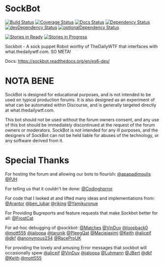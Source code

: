 SockBot
=======
[![Build Status](https://travis-ci.org/SockDrawer/SockBot.svg?branch=es6-dev)](https://travis-ci.org/SockDrawer/SockBot)
[![Coverage Status](https://coveralls.io/repos/SockDrawer/SockBot/badge.svg?branch=es6-dev)](https://coveralls.io/r/SockDrawer/SockBot?branch=es6-dev)
[![Docs Status](https://readthedocs.org/projects/sockbot/badge/?version=es6-dev)](http://sockbot.readthedocs.org/)
[![Dependency Status](https://david-dm.org/SockDrawer/SockBot/es6-dev.svg)](https://david-dm.org/SockDrawer/SockBot/es6-dev)
[![devDependency Status](https://david-dm.org/SockDrawer/SockBot/es6-dev/dev-status.svg)](https://david-dm.org/SockDrawer/SockBot/es6-dev#info=devDependencies)
[![optionalDependency Status](https://david-dm.org/SockDrawer/SockBot/es6-dev/optional-status.svg)](https://david-dm.org/SockDrawer/SockBot/es6-dev#info=optionalDependencies)


[![Stories in Ready](https://badge.waffle.io/sockdrawer/sockbot.png?label=ready&title=Ready)](https://waffle.io/sockdrawer/sockbot)
[![Stories in Progress](https://badge.waffle.io/sockdrawer/sockbot.png?label=in%20progress&title=In%20Progress)](https://waffle.io/sockdrawer/sockbot)


Sockbot - A sock puppet Robot worthy of TheDailyWTF that interfaces with what.thedailywtf.com. SO META!

Docs: https://sockbot.readthedocs.org/en/es6-dev/

NOTA BENE
=========

SockBot is designed for educational purposes, and is not intended to be used on typical production forums. It is also designed as an experiment of what can be automated within Discourse, and is generally targeted directly at what.thedailywtf.com.

This bot should not be used without the forum owners consent, and any use of this bot should be immediately discontinued at the request of the forum owners or moderators. SockBot is not intended for any ill purposes, and the designers of SockBot can not be held liable for abuses of the technology, or any software derived from it.

Special Thanks
==============
For hosting the forum and allowing our bots to flourish:
[@apapadimoulis](http://what.thedailywtf.com/users/apapadimoulis)
[@PJH](http://what.thedailywtf.com/users/PJH)

For telling us that it couldn't be done:
[@Codinghorror](http://what.thedailywtf.com/users/Codinghorror)

For code that I looked at and lifted many ideas and implementiations from:
[@Arantor](http://what.thedailywtf.com/users/Arantor)
[@ben_lubar](http://what.thedailywtf.com/users/ben_lubar)
[@riking](http://what.thedailywtf.com/users/riking)
[@Yamikuronue](http://what.thedailywtf.com/users/Yamikuronue)

For Providing Bugreports and feature requests that make Sockbot better for all:
[@FrostCat](http://what.thedailywtf.com/users/FrostCat)

For ad-hoc debugging of @sockbot:
[@Matches](http://what.thedailywtf.com/users/Matches)
[@VinDuv](http://what.thedailywtf.com/users/VinDuv)
[@loopback0](http://what.thedailywtf.com/users/loopback0)
[@mott555](http://what.thedailywtf.com/users/mott555)
[@jaloopa](http://what.thedailywtf.com/users/jaloopa)
[@tarunik](http://what.thedailywtf.com/users/tarunik)
[@PleegQat](http://what.thedailywtf.com/users/PleegWat)
[@Maciejasjmj](http://what.thedailywtf.com/users/Maciejasjmj)
[@Keith](http://what.thedailywtf.com/users/Keith)
[@aliceif](http://what.thedailywtf.com/users/aliceif)
[@dkf](http://what.thedailywtf.com/users/dkf)
[@anonymous234](http://what.thedailywtf.com/users/anonymous234)
[@RaceProUK](http://what.thedailywtf.com/users/RaceProUK)

For providing the lovely and amusing Error messages that sockbot will occasionally spew
[@aliceif](http://what.thedailywtf.com/users/aliceif)
[@VinDuv](http://what.thedailywtf.com/users/VinDuv)
[@jaloopa](http://what.thedailywtf.com/users/jaloopa)
[@Luhmann](http://what.thedailywtf.com/users/Luhmann)
[@JBert](http://what.thedailywtf.com/users/JBert)
[@dkf](http://what.thedailywtf.com/users/dkf)
[@Keith](http://what.thedailywtf.com/users/Keith)
[@mott555](http://what.thedailywtf.com/users/mott555)
